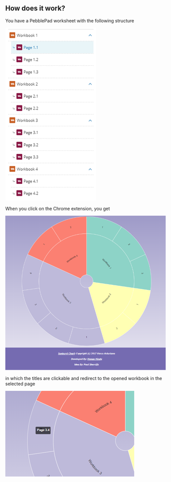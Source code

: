 ## How does it work?

You have a PebblePad worksheet with the following structure

![Work book structure](https://github.com/HananHindy/PebblePadChromeExtension/blob/master/imgs/wb_structure.PNG)

When you click on the Chrome extension, you get

![Extension output](https://github.com/HananHindy/PebblePadChromeExtension/blob/master/imgs/extension.PNG)

in which the titles are clickable and redirect to the opened workbook in the selected page

![Clickable](https://github.com/HananHindy/PebblePadChromeExtension/blob/master/imgs/clicakble.png)
